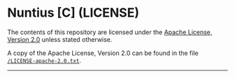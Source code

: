 <!-- Author (Created): Roger "Equah" Hürzeler -->
<!-- Date (Created): 12020.01.05 HE -->
<!-- License: apache-2.0 -->

**Nuntius [C] (LICENSE)**
================================================================================

The contents of this repository are licensed under the [Apache License, Version 2.0](http://www.apache.org/licenses/LICENSE-2.0) unless stated otherwise.

A copy of the Apache License, Version 2.0 can be found in the file [`/LICENSE-apache-2.0.txt`](https://github.com/TheEquah/Nuntius-c/blob/master/LICENSE-apache-2.0.txt).

--------------------------------------------------------------------------------
